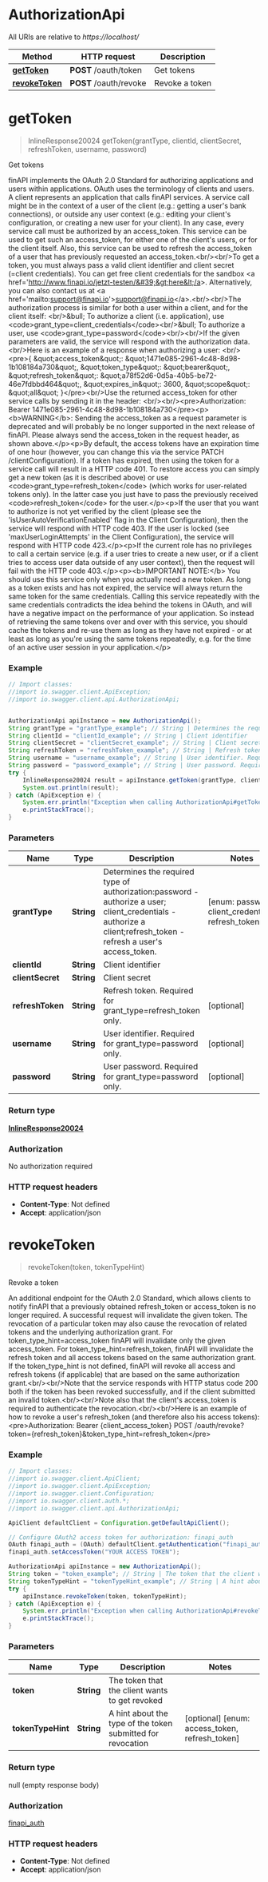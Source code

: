 # AuthorizationApi

All URIs are relative to *https://localhost/*

Method | HTTP request | Description
------------- | ------------- | -------------
[**getToken**](AuthorizationApi.md#getToken) | **POST** /oauth/token | Get tokens
[**revokeToken**](AuthorizationApi.md#revokeToken) | **POST** /oauth/revoke | Revoke a token


<a name="getToken"></a>
# **getToken**
> InlineResponse20024 getToken(grantType, clientId, clientSecret, refreshToken, username, password)

Get tokens

finAPI implements the OAuth 2.0 Standard for authorizing applications and users within applications. OAuth uses the terminology of clients and users. A client represents an application that calls finAPI services. A service call might be in the context of a user of the client (e.g.: getting a user&#39;s bank connections), or outside any user context (e.g.: editing your client&#39;s configuration, or creating a new user for your client). In any case, every service call must be authorized by an access_token. This service can be used to get such an access_token, for either one of the client&#39;s users, or for the client itself. Also, this service can be used to refresh the access_token of a user that has previously requested an access_token.&lt;br/&gt;&lt;br/&gt;To get a token, you must always pass a valid client identifier and client secret (&#x3D;client credentials). You can get free client credentials for the sandbox &lt;a href&#x3D;&#39;http://www.finapi.io/jetzt-testen/&#39;&gt;here&lt;/a&gt;. Alternatively, you can also contact us at &lt;a href&#x3D;&#39;mailto:support@finapi.io&#39;&gt;support@finapi.io&lt;/a&gt;.&lt;br/&gt;&lt;br/&gt;The authorization process is similar for both a user within a client, and for the client itself: &lt;br/&gt;&amp;bull; To authorize a client (i.e. application), use &lt;code&gt;grant_type&#x3D;client_credentials&lt;/code&gt;&lt;br/&gt;&amp;bull; To authorize a user, use &lt;code&gt;grant_type&#x3D;password&lt;/code&gt;&lt;br/&gt;&lt;br/&gt;If the given parameters are valid, the service will respond with the authorization data. &lt;br/&gt;Here is an example of a response when authorizing a user: &lt;br/&gt;&lt;pre&gt;{    \&quot;access_token\&quot;: \&quot;1471e085-2961-4c48-8d98-1b108184a730\&quot;,    \&quot;token_type\&quot;: \&quot;bearer\&quot;,    \&quot;refresh_token\&quot;: \&quot;a78f52d6-0d5a-40b5-be72-46e7fdbbd464\&quot;,    \&quot;expires_in\&quot;: 3600,    \&quot;scope\&quot;: \&quot;all\&quot; }&lt;/pre&gt;&lt;br/&gt;Use the returned access_token for other service calls by sending it in the header: &lt;br/&gt;&lt;br/&gt;&lt;pre&gt;Authorization: Bearer 1471e085-2961-4c48-8d98-1b108184a730&lt;/pre&gt;&lt;p&gt;&lt;b&gt;WARNING&lt;/b&gt;: Sending the access_token as a request parameter is deprecated and will probably be no longer supported in the next release of finAPI. Please always send the access_token in the request header, as shown above.&lt;/p&gt;&lt;p&gt;By default, the access tokens have an expiration time of one hour (however, you can change this via the service PATCH /clientConfiguration). If a token has expired, then using the token for a service call will result in a HTTP code 401. To restore access you can simply get a new token (as it is described above) or use &lt;code&gt;grant_type&#x3D;refresh_token&lt;/code&gt; (which works for user-related tokens only). In the latter case you just have to pass the previously received &lt;code&gt;refresh_token&lt;/code&gt; for the user.&lt;/p&gt;&lt;p&gt;If the user that you want to authorize is not yet verified by the client (please see the &#39;isUserAutoVerificationEnabled&#39; flag in the Client Configuration), then the service will respond with HTTP code 403. If the user is locked (see &#39;maxUserLoginAttempts&#39; in the Client Configuration), the service will respond with HTTP code 423.&lt;/p&gt;&lt;p&gt;If the current role has no privileges to call a certain service (e.g. if a user tries to create a new user, or if a client tries to access user data outside of any user context), then the request will fail with the HTTP code 403.&lt;/p&gt;&lt;p&gt;&lt;b&gt;IMPORTANT NOTE:&lt;/b&gt; You should use this service only when you actually need a new token. As long as a token exists and has not expired, the service will always return the same token for the same credentials. Calling this service repeatedly with the same credentials contradicts the idea behind the tokens in OAuth, and will have a negative impact on the performance of your application. So instead of retrieving the same tokens over and over with this service, you should cache the tokens and re-use them as long as they have not expired - or at least as long as you&#39;re using the same tokens repeatedly, e.g. for the time of an active user session in your application.&lt;/p&gt;

### Example
```java
// Import classes:
//import io.swagger.client.ApiException;
//import io.swagger.client.api.AuthorizationApi;


AuthorizationApi apiInstance = new AuthorizationApi();
String grantType = "grantType_example"; // String | Determines the required type of authorization:password - authorize a user; client_credentials - authorize a client;refresh_token - refresh a user's access_token.
String clientId = "clientId_example"; // String | Client identifier
String clientSecret = "clientSecret_example"; // String | Client secret
String refreshToken = "refreshToken_example"; // String | Refresh token. Required for grant_type=refresh_token only.
String username = "username_example"; // String | User identifier. Required for grant_type=password only.
String password = "password_example"; // String | User password. Required for grant_type=password only.
try {
    InlineResponse20024 result = apiInstance.getToken(grantType, clientId, clientSecret, refreshToken, username, password);
    System.out.println(result);
} catch (ApiException e) {
    System.err.println("Exception when calling AuthorizationApi#getToken");
    e.printStackTrace();
}
```

### Parameters

Name | Type | Description  | Notes
------------- | ------------- | ------------- | -------------
 **grantType** | **String**| Determines the required type of authorization:password - authorize a user; client_credentials - authorize a client;refresh_token - refresh a user&#39;s access_token. | [enum: password, client_credentials, refresh_token]
 **clientId** | **String**| Client identifier |
 **clientSecret** | **String**| Client secret |
 **refreshToken** | **String**| Refresh token. Required for grant_type&#x3D;refresh_token only. | [optional]
 **username** | **String**| User identifier. Required for grant_type&#x3D;password only. | [optional]
 **password** | **String**| User password. Required for grant_type&#x3D;password only. | [optional]

### Return type

[**InlineResponse20024**](InlineResponse20024.md)

### Authorization

No authorization required

### HTTP request headers

 - **Content-Type**: Not defined
 - **Accept**: application/json

<a name="revokeToken"></a>
# **revokeToken**
> revokeToken(token, tokenTypeHint)

Revoke a token

An additional endpoint for the OAuth 2.0 Standard, which allows clients to notify finAPI that a previously obtained refresh_token or access_token is no longer required. A successful request will invalidate the given token. The revocation of a particular token may also cause the revocation of related tokens and the underlying authorization grant. For token_type_hint&#x3D;access_token finAPI will invalidate only the given access_token. For token_type_hint&#x3D;refresh_token, finAPI will invalidate the refresh token and all access tokens based on the same authorization grant. If the token_type_hint is not defined, finAPI will revoke all access and refresh tokens (if applicable) that are based on the same authorization grant.&lt;br/&gt;&lt;br/&gt;Note that the service responds with HTTP status code 200 both if the token has been revoked successfully, and if the client submitted an invalid token.&lt;br/&gt;&lt;br/&gt;Note also that the client&#39;s access_token is required to authenticate the revocation.&lt;br/&gt;&lt;br/&gt;Here is an example of how to revoke a user&#39;s refresh_token (and therefore also his access tokens):&lt;pre&gt;Authorization: Bearer {client_access_token} POST /oauth/revoke?token&#x3D;{refresh_token}&amp;token_type_hint&#x3D;refresh_token&lt;/pre&gt;

### Example
```java
// Import classes:
//import io.swagger.client.ApiClient;
//import io.swagger.client.ApiException;
//import io.swagger.client.Configuration;
//import io.swagger.client.auth.*;
//import io.swagger.client.api.AuthorizationApi;

ApiClient defaultClient = Configuration.getDefaultApiClient();

// Configure OAuth2 access token for authorization: finapi_auth
OAuth finapi_auth = (OAuth) defaultClient.getAuthentication("finapi_auth");
finapi_auth.setAccessToken("YOUR ACCESS TOKEN");

AuthorizationApi apiInstance = new AuthorizationApi();
String token = "token_example"; // String | The token that the client wants to get revoked
String tokenTypeHint = "tokenTypeHint_example"; // String | A hint about the type of the token submitted for revocation
try {
    apiInstance.revokeToken(token, tokenTypeHint);
} catch (ApiException e) {
    System.err.println("Exception when calling AuthorizationApi#revokeToken");
    e.printStackTrace();
}
```

### Parameters

Name | Type | Description  | Notes
------------- | ------------- | ------------- | -------------
 **token** | **String**| The token that the client wants to get revoked |
 **tokenTypeHint** | **String**| A hint about the type of the token submitted for revocation | [optional] [enum: access_token, refresh_token]

### Return type

null (empty response body)

### Authorization

[finapi_auth](../README.md#finapi_auth)

### HTTP request headers

 - **Content-Type**: Not defined
 - **Accept**: application/json


